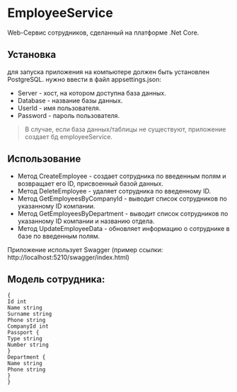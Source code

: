 # EmployeeService
Web-Сервис сотрудников, сделанный на платформе .Net Core.
## Установка
для запуска приложения на компьютере должен быть установлен PostgreSQL.
нужно ввести в файл appsettings.json:
+ Server - хост, на котором доступна база данных.
+ Database - название базы данных.
+ UserId - имя пользователя.
+ Password - пароль пользователя.
> В случае, если база данных/таблицы не существуют, приложение создает бд employeeService.
## Использование
+ Метод CreateEmployee - создает сотрудника по введенным полям и возвращает его ID, присвоенный базой данных.
+ Метод DeleteEmployee - удаляет сотрудника по введенному ID.
+ Метод GetEmployeesByCompanyId - выводит список сотрудников по указанному ID компании.
+ Метод GetEmployeesByDepartment - выводит список сотрудников по указанному ID компании и названию отдела.
+ Метод UpdateEmployeeData - обновляет информацию о сотруднике в базе по введенным полям.

Приложение использует Swagger (пример ссылки: http://localhost:5210/swagger/index.html) 
## Модель сотрудника: 
```
{
Id int
Name string
Surname string
Phone string
CompanyId int
Passport {
Type string
Number string
}
Department {
Name string
Phone string
}
}
```